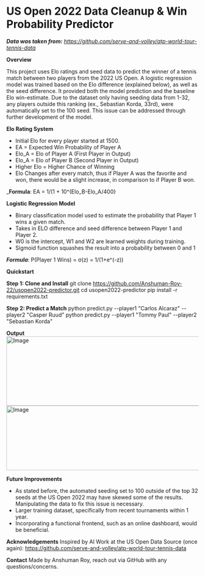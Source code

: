 # US Open 2022 Data Cleanup & Win Probability Predictor

_**Data was taken from:** https://github.com/serve-and-volley/atp-world-tour-tennis-data_

**Overview**

This project uses Elo ratings and seed data to predict the winner of a tennis match between two players from the 2022 US Open. A logistic regression model was trained based on the Elo difference (explained below), as well as the seed difference. It provided both the model prediction and the baseline Elo win-estimate. Due to the dataset only having seeding data from 1-32, any players outside this ranking (ex., Sebastian Korda, 33rd), were automatically set to the 100 seed. This issue can be addressed through further development of the model.

**Elo Rating System**
- Initial Elo for every player started at 1500.
- EA = Expected Win Probability of Player A
- Elo_A = Elo of Player A (First Player in Output)
- Elo_A = Elo of Player B (Second Player in Output)
- Higher Elo = Higher Chance of Winning
- Elo Changes after every match, thus if Player A was the favorite and won, there would be a slight increase, in comparison to if Player B won.

_**Formula**: EA = 1/(1 + 10^(Elo_B-Elo_A/400}

**Logistic Regression Model**
- Binary classification model used to estimate the probability that Player 1 wins a given match.
- Takes in ELO difference and seed difference between Player 1 and Player 2.
- W0 is the intercept, W1 and W2 are learned weights during training.
- Sigmoid function squashes the result into a probability between 0 and 1


_**Formula**_: P(Player 1 Wins) = σ(z) = 1/(1+e^(-z))

**Quickstart**

**Step 1: Clone and Install**
git clone https://github.com/Anshuman-Roy-22/usopen2022-predictor.git
cd usopen2022-predictor
pip install -r requirements.txt

**Step 2: Predict a Match**
python predict.py --player1 "Carlos Alcaraz" --player2 "Casper Ruud"
python predict.py --player1 "Tommy Paul" --player2 "Sebastian Korda"

**Output**
<img width="978" height="181" alt="Image" src="https://github.com/user-attachments/assets/06126956-3ffe-4608-8dc2-8be1b3d95034" />
<img width="976" height="169" alt="Image" src="https://github.com/user-attachments/assets/f7d3b3a1-a9f2-4369-bd74-2944545d2cd6" />

**Future Improvements**
- As stated before, the automated seeding set to 100 outside of the top 32 seeds at the US Open 2022 may have skewed some of the results. Manipulating the data to fix this issue is necessary.
- Larger training dataset, specifically from recent tournaments within 1 year.
- Incorporating a functional frontend, such as an online dashboard, would be beneficial.

**Acknowledgements**
Inspired by AI Work at the US Open 
Data Source (once again): https://github.com/serve-and-volley/atp-world-tour-tennis-data

**Contact**
Made by Anshuman Roy, reach out via GitHub with any questions/concerns.

